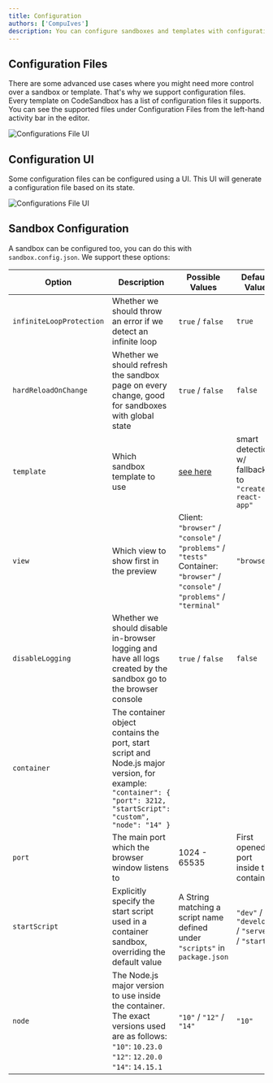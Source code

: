 ```yaml
---
title: Configuration
authors: ['CompuIves']
description: You can configure sandboxes and templates with configuration files.
---
```


## Configuration Files

There are some advanced use cases where you might need more control over a
sandbox or template. That's why we support configuration files. Every template
on CodeSandbox has a list of configuration files it supports. You can see the
supported files under Configuration Files from the left-hand activity bar in the
editor.

![Configurations File UI](./images/configuration.png)

## Configuration UI

Some configuration files can be configured using a UI. This UI will generate a
configuration file based on its state.

![Configurations File UI](./images/ui-configuration.png)

## Sandbox Configuration

A sandbox can be configured too, you can do this with `sandbox.config.json`. We
support these options:

| Option                   | Description                                                                                                                                   | Possible Values                                                                                                | Default Value                                      |
| ------------------------ | --------------------------------------------------------------------------------------------------------------------------------------------- | -------------------------------------------------------------------------------------------------------------- | -------------------------------------------------- |
| `infiniteLoopProtection` | Whether we should throw an error if we detect an infinite loop                                                                                | `true` / `false`                                                                                                 | `true`                                             |
| `hardReloadOnChange`     | Whether we should refresh the sandbox page on every change, good for sandboxes with global state                                              | `true` / `false`                                                                                                 | `false`                                            |
| `template`               | Which sandbox template to use                                                                                                                 | [see here](https://github.com/codesandbox/codesandbox-importers/blob/master/packages/types/index.d.ts#L39-L64) | smart detection, w/ fallback to `"create-react-app"` |
| `view`                   | Which view to show first in the preview                                                                                                       | Client: `"browser"` / `"console"` / `"problems"` / `"tests"`<br />Container: `"browser"` / `"console"` / `"problems"` / `"terminal"`       | `"browser"`                                          |
| `disableLogging`         | Whether we should disable in-browser logging and have all logs created by the sandbox go to the browser console                               | `true` / `false`                                                                                                 | `false`                                            |
| `container`              | The container object contains the port, start script and Node.js major version, for example: `"container": { "port": 3212, "startScript": "custom", "node": "14" }` |
| `port`                   | The main port which the browser window listens to                                                                                             | 1024 - 65535                                                                                                   | First opened port inside the container.            |
| `startScript`            | Explicitly specify the start script used in a container sandbox, overriding the default value                                                 | A String matching a script name defined under `"scripts"` in `package.json`                                      | `"dev"` / `"develop"` / `"serve"` / `"start"`              |
| `node` | The Node.js major version to use inside the container. The exact versions used are as follows:<br />`"10"`: `10.23.0`<br />`"12"`: `12.20.0`<br />`"14"`: `14.15.1` | `"10"` / `"12"` / `"14"` | `"10"` |
